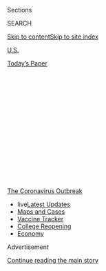 <div id="app">

<div>

<div>

<div>

<div class="NYTAppHideMasthead css-1q2w90k e1suatyy0">

<div class="section css-ui9rw0 e1suatyy2">

<div class="css-eph4ug er09x8g0">

<div class="css-6n7j50">

</div>

<span class="css-1dv1kvn">Sections</span>

<div class="css-10488qs">

<span class="css-1dv1kvn">SEARCH</span>

</div>

[Skip to content](#site-content)[Skip to site
index](#site-index)

</div>

<div id="masthead-section-label" class="css-1wr3we4 eaxe0e00">

[U.S.](https://www.nytimes3xbfgragh.onion/section/us)

</div>

<div class="css-10698na e1huz5gh0">

</div>

</div>

<div id="masthead-bar-one" class="section hasLinks css-15hmgas e1csuq9d3">

<div class="css-uqyvli e1csuq9d0">

</div>

<div class="css-1uqjmks e1csuq9d1">

</div>

<div class="css-9e9ivx">

[](https://myaccount.nytimes3xbfgragh.onion/auth/login?response_type=cookie&client_id=vi)

</div>

<div class="css-1bvtpon e1csuq9d2">

[Today’s
Paper](https://www.nytimes3xbfgragh.onion/section/todayspaper)

</div>

</div>

</div>

</div>

<div data-aria-hidden="false">

<div id="site-content" data-role="main">

<div>

<div class="css-1aor85t" style="opacity:0.000000001;z-index:-1;visibility:hidden">

<div class="css-1hqnpie">

<div class="css-epjblv">

<span class="css-17xtcya">[U.S.](/section/us)</span><span class="css-x15j1o">|</span><span class="css-fwqvlz">As
the Virus Surged, Florida Partied. Tracking the Revelers Has Been
Tough.</span>

</div>

<div class="css-k008qs">

<div class="css-1iwv8en">

<span class="css-18z7m18"></span>

<div>

</div>

</div>

<span class="css-1n6z4y">https://nyti.ms/2Z3QEc8</span>

<div class="css-1705lsu">

<div class="css-4xjgmj">

<div class="css-4skfbu" data-role="toolbar" data-aria-label="Social Media Share buttons, Save button, and Comments Panel with current comment count" data-testid="share-tools">

  - 
  - 
  - 
  - 
    
    <div class="css-6n7j50">
    
    </div>

  - 
  - 

</div>

</div>

</div>

</div>

</div>

</div>

<div id="NYT_TOP_BANNER_REGION" class="css-13pd83m">

<div>

<div id="styln-prism-menu-1592847958612" class="section interactive-content interactive-size-medium css-1edisqu">

<div class="css-17ih8de interactive-body">

<div id="scroll-container" class="css-1gj85ro">

[<span class="styln-title-wrap"><span class="css-1pje3qr">The
Coronavirus</span><span class="css-1pje3qr">
Outbreak</span></span>](https://www.nytimes3xbfgragh.onion/news-event/coronavirus?action=click&pgtype=Article&state=default&region=TOP_BANNER&context=storylines_menu)

  - <span class="css-kqxiym" data-emphasize="true">live</span>[Latest
    Updates](https://www.nytimes3xbfgragh.onion/2020/08/04/world/coronavirus-cases.html?action=click&pgtype=Article&state=default&region=TOP_BANNER&context=storylines_menu)
  - [Maps and
    Cases](https://www.nytimes3xbfgragh.onion/interactive/2020/us/coronavirus-us-cases.html?action=click&pgtype=Article&state=default&region=TOP_BANNER&context=storylines_menu)
  - [Vaccine
    Tracker](https://www.nytimes3xbfgragh.onion/interactive/2020/science/coronavirus-vaccine-tracker.html?action=click&pgtype=Article&state=default&region=TOP_BANNER&context=storylines_menu)
  - [College
    Reopening](https://www.nytimes3xbfgragh.onion/2020/08/02/us/covid-college-reopening.html?action=click&pgtype=Article&state=default&region=TOP_BANNER&context=storylines_menu)
  - [Economy](https://www.nytimes3xbfgragh.onion/live/2020/08/04/business/stock-market-today-coronavirus?action=click&pgtype=Article&state=default&region=TOP_BANNER&context=storylines_menu)

</div>

</div>

</div>

</div>

</div>

<div id="top-wrapper" class="css-1sy8kpn">

<div id="top-slug" class="css-l9onyx">

Advertisement

</div>

[Continue reading the main
story](#after-top)

<div class="ad top-wrapper" style="text-align:center;height:100%;display:block;min-height:250px">

<div id="top" class="place-ad" data-position="top" data-size-key="top">

</div>

</div>

<div id="after-top">

</div>

</div>

<div>

<div id="sponsor-wrapper" class="css-1hyfx7x">

<div id="sponsor-slug" class="css-19vbshk">

Supported by

</div>

[Continue reading the main
story](#after-sponsor)

<div id="sponsor" class="ad sponsor-wrapper" style="text-align:center;height:100%;display:block">

</div>

<div id="after-sponsor">

</div>

</div>

<div class="css-186x18t">

</div>

<div class="css-1vkm6nb ehdk2mb0">

# As the Virus Surged, Florida Partied. Tracking the Revelers Has Been Tough.

</div>

With the coronavirus exploding, trying to trace the contacts of every
positive case has become unrealistic in Florida, especially among
elusive partygoers.

<div class="css-79elbk" data-testid="photoviewer-wrapper">

<div class="css-z3e15g" data-testid="photoviewer-wrapper-hidden">

</div>

<div class="css-1a48zt4 ehw59r15" data-testid="photoviewer-children">

![<span class="css-16f3y1r e13ogyst0" data-aria-hidden="true">The quest
to limit parties and other social gatherings has gained new urgency
because of the exploding coronavirus in
Florida.</span><span class="css-cnj6d5 e1z0qqy90" itemprop="copyrightHolder"><span class="css-1ly73wi e1tej78p0">Credit...</span><span><span>Eve
Edelheit for The New York
Times</span></span></span>](https://static01.graylady3jvrrxbe.onion/images/2020/07/05/us/00virus-florida01/00virus-florida01-articleLarge.jpg?quality=75&auto=webp&disable=upscale)

</div>

</div>

<div class="css-18e8msd">

<div class="css-vp77d3 epjyd6m0">

<div class="css-hus3qt ey68jwv0" data-aria-hidden="true">

[![Patricia
Mazzei](https://static01.graylady3jvrrxbe.onion/images/2018/11/28/multimedia/author-patricia-mazzei/author-patricia-mazzei-thumbLarge.png
"Patricia Mazzei")](https://www.nytimes3xbfgragh.onion/by/patricia-mazzei)

</div>

<div class="css-1baulvz">

By [<span class="css-1baulvz last-byline" itemprop="name">Patricia
Mazzei</span>](https://www.nytimes3xbfgragh.onion/by/patricia-mazzei)

</div>

</div>

  - 
    
    <div class="css-ld3wwf e16638kd2">
    
    Published July 6, 2020Updated July 20,
    2020
    
    </div>

  - 
    
    <div class="css-4xjgmj">
    
    <div class="css-pvvomx" data-role="toolbar" data-aria-label="Social Media Share buttons, Save button, and Comments Panel with current comment count" data-testid="share-tools">
    
      - 
      - 
      - 
      - 
        
        <div class="css-6n7j50">
        
        </div>
    
      - 
      - 
    
    </div>
    
    </div>

</div>

</div>

<div class="section meteredContent css-1r7ky0e" name="articleBody" itemprop="articleBody">

<div class="css-1fanzo5 StoryBodyCompanionColumn">

<div class="css-53u6y8">

MIAMI — Miami’s flashy nightclubs closed in March, but the parties have
raged on in the waterfront manse tucked in the lush residential
neighborhood of Belle Meade Island. Revelers arrive in sports cars and
ride-shares several nights a week, say neighbors who have spied
professional bouncers at the door and bought earplugs to try to sleep
through the thumping dance beats.

They are the sort of parties — drawing throngs of maskless strangers to
rave until sunrise — that local health officials say have been a notable
contributing factor to the [soaring number of coronavirus
cases](https://www.nytimes3xbfgragh.onion/2020/06/28/us/coronavirus-florida-miami.html)
in Florida, one of the most troubling infection spots in the country.

Just how many parties have been linked to
[Covid-19](https://www.nytimes3xbfgragh.onion/2020/07/20/us/coronavirus-florida-elderly.html)
is unclear because
[Florida](https://www.nytimes3xbfgragh.onion/2020/07/20/us/coronavirus-florida-elderly.html)
does not make public information about confirmed disease clusters. On
Belle Meade Island, neighbors fear the large numbers of people going in
and out of the house parties are precisely what public health officials
have warned them about.

</div>

</div>

<div>

</div>

<div class="css-1fanzo5 StoryBodyCompanionColumn">

<div class="css-53u6y8">

“We have hundreds of people coming onto this island,” said Jeri
Klemme-Zaiac, a nurse practitioner who has lived in the neighborhood for
25 years. “This is how this is spreading: People have no regard for
anyone else.”

</div>

</div>

<div class="css-1fanzo5 StoryBodyCompanionColumn">

<div class="css-53u6y8">

The city of Miami and the Miami-Dade Police Department shut down a party
at the house just before midnight on Wednesday, a spokesman for the
department said. Officers kicked out perhaps a hundred people, estimated
Rita Lagace, who lives next door and saw the attendees reluctantly
depart. She predicted the festivities would soon return: Targeting loud
parties has always been a game of whack-a-mole in Miami, a city famous
for its dazzling nightlife.

But the quest to end parties and other social gatherings has gained new
urgency because of the [exploding coronavirus in
Florida](https://www.nytimes3xbfgragh.onion/2020/06/26/us/coronavirus-florida-texas-bars-closing.html),
which reported more than 10,000 new cases on Sunday. The state’s contact
tracers, already overwhelmed by the surging number of new cases, have
found it especially difficult to track how the virus jumped from one
party guest to the next because some infected people refused to divulge
whom they went out with or had over to their house.

“We are starting to encounter a fair amount of pushback from younger
folks when you call them up and say, ‘We want to know everyone who was
at your party,’” said Dr. J. Glenn Morris Jr., director of the Emerging
Pathogens Institute at the University of Florida in Gainesville, a
college town where local officials have begged students to stop
partying. “There’s very much a sense of, ‘That’s none of your
business.’”

On Monday, Miami-Dade County’s mayor, Carlos Gimenez, announced that he
would close restaurants, other than takeout and delivery services, along
with ballrooms, banquet facilities, party venues, gyms and fitness
centers. The short-term rentals that often turn into party venues were
also included in the order.

</div>

</div>

<div class="css-1fanzo5 StoryBodyCompanionColumn">

<div class="css-53u6y8">

Later on Monday, the mayor relented and said he would allow outdoor
dining at tables of no more than four people, “with music played at a
level that does not require shouting” in order to minimize the emission
of airborne
droplets.

<div id="NYT_MAIN_CONTENT_1_REGION" class="css-9tf9ac">

<div>

<div id="styln-covid-updates-world" class="section interactive-content interactive-size-medium css-1ftcdic">

<div class="css-17ih8de interactive-body">

<div id="styln-briefing-block" data-asset-id="QXJ0aWNsZTpueXQ6Ly9hcnRpY2xlLzNhNGMwYWI5LWIwY2QtNWQwOS1hZTgwLTdjMGU3ZTA1OWQ2OA==">

<div class="briefing-block-header-section">

# [Latest Updates: Global Coronavirus Outbreak](https://www.nytimes3xbfgragh.onion/2020/08/04/world/coronavirus-cases.html?action=click&pgtype=Article&state=default&region=MAIN_CONTENT_1&context=storylines_live_updates)

<div class="briefing-block-ts">

Updated 2020-08-04T22:07:26.192Z

</div>

</div>

  - [As talks drag on, McConnell signals openness to jobless aid
    extension that Republicans have
    opposed.](https://www.nytimes3xbfgragh.onion/2020/08/04/world/coronavirus-cases.html?action=click&pgtype=Article&state=default&region=MAIN_CONTENT_1&context=storylines_live_updates#link-2daa96b5)
  - [Novavax sees encouraging results from two studies of its
    experimental
    vaccine.](https://www.nytimes3xbfgragh.onion/2020/08/04/world/coronavirus-cases.html?action=click&pgtype=Article&state=default&region=MAIN_CONTENT_1&context=storylines_live_updates#link-1228a480)
  - [Public and private schools in Maryland and elsewhere are divided
    over in-person
    instruction.](https://www.nytimes3xbfgragh.onion/2020/08/04/world/coronavirus-cases.html?action=click&pgtype=Article&state=default&region=MAIN_CONTENT_1&context=storylines_live_updates#link-4825b93)

<div class="briefing-block-footer">

<div class="briefing-block-footer-meta">

[See more
updates](https://www.nytimes3xbfgragh.onion/2020/08/04/world/coronavirus-cases.html?action=click&pgtype=Article&state=default&region=MAIN_CONTENT_1&context=storylines_live_updates)

</div>

<div class="briefing-block-briefinglinks">

<span>More live coverage:</span>
[Markets](https://www.nytimes3xbfgragh.onion/live/2020/08/04/business/stock-market-today-coronavirus?action=click&pgtype=Article&state=default&region=MAIN_CONTENT_1&context=storylines_live_updates)

</div>

</div>

</div>

</div>

</div>

</div>

</div>

The mayor cited a spike in cases among people aged 18 to 34 that
appeared to result, in part, from gatherings without proper social
distancing or masks. “Contributing to the positives in that age group,
the doctors have told me, were graduation parties, gatherings at
restaurants that turned into packed parties in violation of the rules
and street protests where people could not maintain social distancing
and where not everyone was wearing facial coverings,” he said in a
statement.

The party problem is not limited to Florida. In New York, officials in
Rockland County [issued
subpoenas](https://www.nytimes3xbfgragh.onion/2020/07/01/nyregion/rockland-coronavirus-party.html)
to eight partygoers, all in their 20s, who had refused to answer even
basic questions about a party they attended, hosted by a person who was
sick. The subpoenas threatened a daily fine of up to $2,000. The eight
people quickly complied.

In Miami, the city filed an injunction against the owner of the Belle
Meade Island party house on Monday, citing multiple zoning and building
code violations, including what the city says is unlawful use of the
property as a venue space.

Florida’s cases began climbing in June, about a month after the start of
the state’s economic reopening. The surge came after Memorial Day and
several weeks of protests against police brutality, though public health
officials had not publicly tied any outbreaks directly to [the
beaches](https://www.nytimes3xbfgragh.onion/2020/04/30/us/newsom-beaches-california-coronavirus.html)
or the demonstrations. Instead, they said people resuming their normal
jaunts to bars, restaurants and parties had spread the virus.

Governments can force restaurants and bars to scale back or close, but
it is harder to tackle house parties — or even define them in a way that
would grant officials jurisdiction.

“What’s a house party?” Mayor Gimenez of Miami-Dade County said last
week. “It’s very hard to control,” he said, unless unlawful commercial
activities in residences, like cover charges, are involved.

</div>

</div>

<div class="css-79elbk" data-testid="photoviewer-wrapper">

<div class="css-z3e15g" data-testid="photoviewer-wrapper-hidden">

</div>

<div class="css-1a48zt4 ehw59r15" data-testid="photoviewer-children">

![<span class="css-16f3y1r e13ogyst0" data-aria-hidden="true">Public
health officials said people resuming their normal jaunts to bars,
restaurants and parties had spread the
virus.</span><span class="css-cnj6d5 e1z0qqy90" itemprop="copyrightHolder"><span class="css-1ly73wi e1tej78p0">Credit...</span><span>Eve
Edelheit for The New York
Times</span></span>](https://static01.graylady3jvrrxbe.onion/images/2020/07/05/us/00virus-florida02/merlin_174006723_485b4aba-240b-4ab1-8d66-13d754693544-articleLarge.jpg?quality=75&auto=webp&disable=upscale)

</div>

</div>

<div class="css-1fanzo5 StoryBodyCompanionColumn">

<div class="css-53u6y8">

Some of the parties have involved inviting friends of friends — and even
random people — on social media, making attendees challenging to trace.

The contact tracing effort was intended to be comprehensive. Human
nature, however, has made it frustratingly narrow, its limitations
amplified in Florida by the state’s failure to hire sufficient contact
tracers, test everyone who has shared close quarters with infected
people and isolate all of those who test positive, experts say.

“Contact tracing and testing is a tool for action, and that’s not the
way we’ve been using it in the United States, for the most part,” said
Dr. Aileen M. Marty, an infectious disease professor at Florida
International University. “When you do it right, testing and contact
tracing can eliminate the virus from the community.”

“We failed to act,” she said.

The socializing that followed [Florida’s rapid economic
reopening](https://www.nytimes3xbfgragh.onion/2020/06/26/nyregion/florida-coronavirus-ny.html)
has left the state reeling from the virus. The Department of Health
reported more than 11,400 infections on Saturday, a record. Florida
cases made up 20 percent of [all U.S. cases on
Thursday](https://www.nytimes3xbfgragh.onion/2020/07/02/world/coronavirus-us.html?action=click&module=Top%20Stories&pgtype=Homepage).
Patients with Covid-19 have begun to fill up Florida hospital wards,
forcing some hospitals to [scrap elective
surgeries](https://www.nytimes3xbfgragh.onion/2020/07/01/world/coronavirus-updates.html),
as they did early on in the pandemic. More than 3,600 people have died,
including [an 11-year-old
boy](https://www.miamiherald.com/news/coronavirus/article243959612.html).

Desperate local officials have adopted local mask requirements and
[closed the
beaches](https://www.nytimes3xbfgragh.onion/2020/07/02/us/coronavirus-fourth-of-july.html)
over the long holiday weekend. Some communities were deploying teams to
go door-to-door in the hardest hit neighborhoods, distributing masks,
bottles of hand sanitizer and fliers with information on coronavirus
symptoms and testing.

Gov. Ron DeSantis, a Republican, insisted there would be no new
shutdown, but a piecemeal rollback is still underway: The state banned
drinking at bars. Miami-Dade County ordered entertainment venues to
close again and imposed a curfew.

</div>

</div>

<div class="css-1fanzo5 StoryBodyCompanionColumn">

<div class="css-53u6y8">

“If everyone is enjoying life but doing it responsibly, we’re going to
be fine,” Mr. DeSantis said on Thursday in Tampa after a visit from Vice
President Mike Pence.

The Florida Department of Health has about 1,600 students,
epidemiologists and other staff doing contact tracing, and it has hired
a contractor to bring on 600 more people, for a total of 2,200. That is
about a third of the roughly 6,400 tracers that will be needed to meet
the target of 30 tracers per 100,000 people
[recommended](https://www.naccho.org/uploads/full-width-images/Contact-Tracing-Statement-4-16-2020.pdf)
by the National Association of County and City Health
Officials.

<div id="NYT_MAIN_CONTENT_3_REGION" class="css-9tf9ac">

<div>

<div id="styln-prism-freeform-1594220623585" class="section interactive-content interactive-size-medium css-1ftcdic">

<div class="css-17ih8de interactive-body">

<div id="prism-freeform-block-85410" class="css-19mumt8" data-role="complementary" data-storyline="The Coronavirus Outbreak" data-truncated="true" tabindex="0">

<div class="css-a8d9oz">

<div class="css-eb027h">

[](https://www.nytimes3xbfgragh.onion/news-event/coronavirus?action=click&pgtype=Article&state=default&region=MAIN_CONTENT_3&context=storylines_faq)

### The Coronavirus Outbreak ›

#### Frequently Asked Questions

Updated August 4, 2020

  - #### I have antibodies. Am I now immune?
    
      - As of right now,[that seems likely, for at least several
        months.](https://www.nytimes3xbfgragh.onion/2020/07/22/health/covid-antibodies-herd-immunity.html?action=click&pgtype=Article&state=default&region=MAIN_CONTENT_3&context=storylines_faq)
        There have been frightening accounts of people suffering what
        seems to be a second bout of Covid-19. But experts say these
        patients may have a drawn-out course of infection, with the
        virus taking a slow toll weeks to months after initial exposure.
        People infected with the coronavirus typically
        [produce](https://www.nature.com/articles/s41586-020-2456-9)
        immune molecules called antibodies, which are [protective
        proteins made in response to an
        infection](https://www.nytimes3xbfgragh.onion/2020/05/07/health/coronavirus-antibody-prevalence.html?action=click&pgtype=Article&state=default&region=MAIN_CONTENT_3&context=storylines_faq)[.
        These antibodies
        may](https://www.nytimes3xbfgragh.onion/2020/05/07/health/coronavirus-antibody-prevalence.html?action=click&pgtype=Article&state=default&region=MAIN_CONTENT_3&context=storylines_faq)
        last in the body [only two to three
        months](https://www.nature.com/articles/s41591-020-0965-6),
        which may seem worrisome, but that’s perfectly normal after an
        acute infection subsides, said Dr. Michael Mina, an immunologist
        at Harvard University. It may be possible to get the coronavirus
        again, but it’s highly unlikely that it would be possible in a
        short window of time from initial infection or make people
        sicker the second time.

  - #### I’m a small-business owner. Can I get relief?
    
      - The [stimulus bills enacted in
        March](https://www.nytimes3xbfgragh.onion/article/small-business-loans-stimulus-grants-freelancers-coronavirus.html?action=click&pgtype=Article&state=default&region=MAIN_CONTENT_3&context=storylines_faq)
        offer help for the millions of American small businesses. Those
        eligible for aid are businesses and nonprofit organizations with
        fewer than 500 workers, including sole proprietorships,
        independent contractors and freelancers. Some larger companies
        in some industries are also eligible. The help being offered,
        which is being managed by the Small Business Administration,
        includes the Paycheck Protection Program and the Economic Injury
        Disaster Loan program. But lots of folks have [not yet seen
        payouts.](https://www.nytimes3xbfgragh.onion/interactive/2020/05/07/business/small-business-loans-coronavirus.html?action=click&pgtype=Article&state=default&region=MAIN_CONTENT_3&context=storylines_faq)
        Even those who have received help are confused: The rules are
        draconian, and some are stuck sitting on [money they don’t know
        how to
        use.](https://www.nytimes3xbfgragh.onion/2020/05/02/business/economy/loans-coronavirus-small-business.html?action=click&pgtype=Article&state=default&region=MAIN_CONTENT_3&context=storylines_faq)
        Many small-business owners are getting less than they expected
        or [not hearing anything at
        all.](https://www.nytimes3xbfgragh.onion/2020/06/10/business/Small-business-loans-ppp.html?action=click&pgtype=Article&state=default&region=MAIN_CONTENT_3&context=storylines_faq)

  - #### What are my rights if I am worried about going back to work?
    
      - Employers have to provide [a safe
        workplace](https://www.osha.gov/SLTC/covid-19/standards.html)
        with policies that protect everyone equally. [And if one of your
        co-workers tests positive for the coronavirus, the
        C.D.C.](https://www.nytimes3xbfgragh.onion/article/coronavirus-money-unemployment.html?action=click&pgtype=Article&state=default&region=MAIN_CONTENT_3&context=storylines_faq)
        has said that [employers should tell their
        employees](https://www.cdc.gov/coronavirus/2019-ncov/community/guidance-business-response.html)
        -- without giving you the sick employee’s name -- that they may
        have been exposed to the virus.

  - #### Should I refinance my mortgage?
    
      - [It could be a good
        idea,](https://www.nytimes3xbfgragh.onion/article/coronavirus-money-unemployment.html?action=click&pgtype=Article&state=default&region=MAIN_CONTENT_3&context=storylines_faq)
        because mortgage rates have [never been
        lower.](https://www.nytimes3xbfgragh.onion/2020/07/16/business/mortgage-rates-below-3-percent.html?action=click&pgtype=Article&state=default&region=MAIN_CONTENT_3&context=storylines_faq)
        Refinancing requests have pushed mortgage applications to some
        of the highest levels since 2008, so be prepared to get in line.
        But defaults are also up, so if you’re thinking about buying a
        home, be aware that some lenders have tightened their standards.

  - #### What is school going to look like in September?
    
      - It is unlikely that many schools will return to a normal
        schedule this fall, requiring the grind of [online
        learning](https://www.nytimes3xbfgragh.onion/2020/06/05/us/coronavirus-education-lost-learning.html?action=click&pgtype=Article&state=default&region=MAIN_CONTENT_3&context=storylines_faq),
        [makeshift child
        care](https://www.nytimes3xbfgragh.onion/2020/05/29/us/coronavirus-child-care-centers.html?action=click&pgtype=Article&state=default&region=MAIN_CONTENT_3&context=storylines_faq)
        and [stunted
        workdays](https://www.nytimes3xbfgragh.onion/2020/06/03/business/economy/coronavirus-working-women.html?action=click&pgtype=Article&state=default&region=MAIN_CONTENT_3&context=storylines_faq)
        to continue. California’s two largest public school districts —
        Los Angeles and San Diego — said on July 13, that [instruction
        will be remote-only in the
        fall](https://www.nytimes3xbfgragh.onion/2020/07/13/us/lausd-san-diego-school-reopening.html?action=click&pgtype=Article&state=default&region=MAIN_CONTENT_3&context=storylines_faq),
        citing concerns that surging coronavirus infections in their
        areas pose too dire a risk for students and teachers. Together,
        the two districts enroll some 825,000 students. They are the
        largest in the country so far to abandon plans for even a
        partial physical return to classrooms when they reopen in
        August. For other districts, the solution won’t be an
        all-or-nothing approach. [Many
        systems](https://bioethics.jhu.edu/research-and-outreach/projects/eschool-initiative/school-policy-tracker/),
        including the nation’s largest, New York City, are devising
        [hybrid
        plans](https://www.nytimes3xbfgragh.onion/2020/06/26/us/coronavirus-schools-reopen-fall.html?action=click&pgtype=Article&state=default&region=MAIN_CONTENT_3&context=storylines_faq)
        that involve spending some days in classrooms and other days
        online. There’s no national policy on this yet, so check with
        your municipal school system regularly to see what is happening
        in your
community.

<div id="styln-survey-component-85410" class="styln-survey-component" data-surveyname="faq" data-surveystoryline="coronavirus">

</div>

</div>

<div class="css-6mllg9">

</div>

<div class="css-pmm6ed">

<span class="css-5gimkt"></span>

</div>

</div>

</div>

</div>

</div>

</div>

</div>

With so much community spread, trying to trace the contacts of every
positive case becomes unrealistic, several public health officials said.

“We may have to change the priorities on tracing as the numbers continue
to increase, because at some point it is like drinking out of a fire
hose,” said Dr. Raul Pino, the health department officer in Orlando.

He has traced some contacts himself and found that many of the cases
emerged from people going out to dinner and
parties.

</div>

</div>

<div class="css-79elbk" data-testid="photoviewer-wrapper">

<div class="css-z3e15g" data-testid="photoviewer-wrapper-hidden">

</div>

<div class="css-1a48zt4 ehw59r15" data-testid="photoviewer-children">

<div class="css-1xdhyk6 erfvjey0">

<span class="css-1ly73wi e1tej78p0">Image</span>

<div class="css-zjzyr8">

<div data-testid="lazyimage-container" style="height:257.77777777777777px">

</div>

</div>

</div>

<span class="css-16f3y1r e13ogyst0" data-aria-hidden="true">Crews of
county employees fanned out to neighborhoods with the highest
concentration of cases, bringing blue tote bags containing a reusable
mask, bottles of hand sanitizer and informational
pamphlets.</span><span class="css-cnj6d5 e1z0qqy90" itemprop="copyrightHolder"><span class="css-1ly73wi e1tej78p0">Credit...</span><span>Saul
Martinez for The New York Times</span></span>

</div>

</div>

<div class="css-1fanzo5 StoryBodyCompanionColumn">

<div class="css-53u6y8">

“What we have found is young individuals who went out in a group,” he
said. “They later learned that someone in that group was positive.”

</div>

</div>

<div class="css-1fanzo5 StoryBodyCompanionColumn">

<div class="css-53u6y8">

Dalton Price, a recent college graduate who has been hired to do contact
tracing in Daytona Beach, said he and the other tracers used to have a
handful of new cases to call each day. Now they have more than a
hundred, which has shortened each interview to perhaps 10 to 20 minutes
from 30 to 45 minutes, he said. They must also spend time calling people
being monitored for their exposure, who get asked periodically whether
they have developed symptoms.

“It’s kind of overwhelming,” said Mr. Price, 22. “We’ve started doing a
more expedited case investigation so if the person’s symptoms aren’t
super severe, we will just get a general idea of where they’ve been, but
we won’t necessarily monitor all their contacts. We just say to them if
they could call them and tell them to self-quarantine.”

Officials in Miami-Dade, which recorded more than 1,600 cases on
Thursday, wanted to pay for additional contact tracers to work locally.
But because they must be hired by the state, the county has been unable
to grow the contact tracing force on its own.

Instead, the county assembled teams of county employees and sent them to
neighborhoods with the highest concentration of cases: less affluent
communities full of essential workers living in small, often
multigenerational homes. They carried blue tote bags each containing a
reusable mask, bottles of hand sanitizer and informational pamphlets.

Wearing masks, gloves and face shields, crews of workers fanned across
Miami’s Allapattah neighborhood on a recent scorching morning and began
knocking on doors.

“After three months?” one man said, chiding the team for not having come
by earlier in the pandemic. “I’d be dead by now\!”

Most people, however, were grateful. Narcisa Jirón, 67, hustled from her
second-floor apartment into the courtyard to get her bag and later asked
for a second mask. “I need this like I need water,” she said.

</div>

</div>

<div class="css-1fanzo5 StoryBodyCompanionColumn">

<div class="css-53u6y8">

“They have to lock everything down now,” said Tomás Trujillo, 47.
“Because this is just too much.”

Frances Robles contributed reporting from Key West, Fla. Sheelagh
McNeill contributed research.

</div>

</div>

<div>

</div>

</div>

<div>

</div>

<div>

</div>

<div>

</div>

<div>

<div id="bottom-wrapper" class="css-1ede5it">

<div id="bottom-slug" class="css-l9onyx">

Advertisement

</div>

[Continue reading the main
story](#after-bottom)

<div id="bottom" class="ad bottom-wrapper" style="text-align:center;height:100%;display:block;min-height:90px">

</div>

<div id="after-bottom">

</div>

</div>

</div>

</div>

</div>

## Site Index

<div>

</div>

## Site Information Navigation

  - [© <span>2020</span> <span>The New York Times
    Company</span>](https://help.nytimes3xbfgragh.onion/hc/en-us/articles/115014792127-Copyright-notice)

<!-- end list -->

  - [NYTCo](https://www.nytco.com/)
  - [Contact
    Us](https://help.nytimes3xbfgragh.onion/hc/en-us/articles/115015385887-Contact-Us)
  - [Work with us](https://www.nytco.com/careers/)
  - [Advertise](https://nytmediakit.com/)
  - [T Brand Studio](http://www.tbrandstudio.com/)
  - [Your Ad
    Choices](https://www.nytimes3xbfgragh.onion/privacy/cookie-policy#how-do-i-manage-trackers)
  - [Privacy](https://www.nytimes3xbfgragh.onion/privacy)
  - [Terms of
    Service](https://help.nytimes3xbfgragh.onion/hc/en-us/articles/115014893428-Terms-of-service)
  - [Terms of
    Sale](https://help.nytimes3xbfgragh.onion/hc/en-us/articles/115014893968-Terms-of-sale)
  - [Site
    Map](https://spiderbites.nytimes3xbfgragh.onion)
  - [Help](https://help.nytimes3xbfgragh.onion/hc/en-us)
  - [Subscriptions](https://www.nytimes3xbfgragh.onion/subscription?campaignId=37WXW)

</div>

</div>

</div>

</div>
